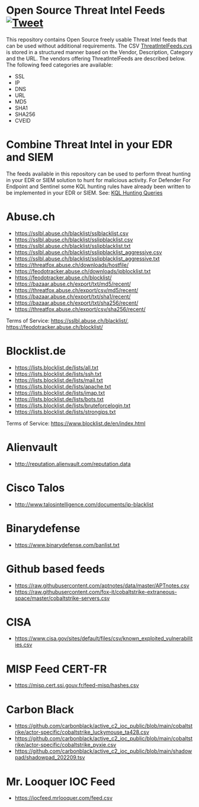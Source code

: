 # Open Source Threat Intel Feeds [![Tweet](https://img.shields.io/twitter/url/http/shields.io.svg?style=social)](https://twitter.com/intent/tweet?text=Open%20Source%20Threat%20Intel%20Feeds%20Listed!%20Compatible%20with%20EDR%20and%20SIEM%20Solutions!&url=https://github.com/Bert-JanP/Hunting-Queries-Detection-Rules)
This repository contains Open Source freely usable Threat Intel feeds that can be used without additional requirements. The CSV [ThreatIntelFeeds.cvs](./ThreatIntelFeeds.csv) is stored in a structured manner based on the Vendor, Description, Category and the URL. The vendors offering ThreatIntelFeeds are described below. 
The following feed categories are available:
- SSL
- IP
- DNS
- URL
- MD5
- SHA1
- SHA256
- CVEID

# Combine Threat Intel in your EDR and SIEM
The feeds available in this repository can be used to perform threat hunting in your EDR or SIEM solution to hunt for malicious activity. For Defender For Endpoint and Sentinel some KQL hunting rules have already been written to be implemented in your EDR or SIEM. See: [KQL Hunting Queries](https://github.com/Bert-JanP/Hunting-Queries-Detection-Rules/tree/main/Threat%20Hunting)

# Abuse.ch
- https://sslbl.abuse.ch/blacklist/sslblacklist.csv
- https://sslbl.abuse.ch/blacklist/sslipblacklist.csv
- https://sslbl.abuse.ch/blacklist/sslipblacklist.txt
- https://sslbl.abuse.ch/blacklist/sslipblacklist_aggressive.csv
- https://sslbl.abuse.ch/blacklist/sslipblacklist_aggressive.txt
- https://threatfox.abuse.ch/downloads/hostfile/
- https://feodotracker.abuse.ch/downloads/ipblocklist.txt
- https://feodotracker.abuse.ch/blocklist/
- https://bazaar.abuse.ch/export/txt/md5/recent/
- https://threatfox.abuse.ch/export/csv/md5/recent/
- https://bazaar.abuse.ch/export/txt/sha1/recent/
- https://bazaar.abuse.ch/export/txt/sha256/recent/
- https://threatfox.abuse.ch/export/csv/sha256/recent/

Terms of Service: https://sslbl.abuse.ch/blacklist/, https://feodotracker.abuse.ch/blocklist/

# Blocklist.de
- https://lists.blocklist.de/lists/all.txt
- https://lists.blocklist.de/lists/ssh.txt
- https://lists.blocklist.de/lists/mail.txt
- https://lists.blocklist.de/lists/apache.txt
- https://lists.blocklist.de/lists/imap.txt
- https://lists.blocklist.de/lists/bots.txt
- https://lists.blocklist.de/lists/bruteforcelogin.txt
- https://lists.blocklist.de/lists/strongips.txt

Terms of Service: https://www.blocklist.de/en/index.html

# Alienvault
- http://reputation.alienvault.com/reputation.data

# Cisco Talos
- http://www.talosintelligence.com/documents/ip-blacklist

# Binarydefense
- https://www.binarydefense.com/banlist.txt

# Github based feeds
- https://raw.githubusercontent.com/aptnotes/data/master/APTnotes.csv
- https://raw.githubusercontent.com/fox-it/cobaltstrike-extraneous-space/master/cobaltstrike-servers.csv

# CISA
- https://www.cisa.gov/sites/default/files/csv/known_exploited_vulnerabilities.csv

# MISP Feed CERT-FR
- https://misp.cert.ssi.gouv.fr/feed-misp/hashes.csv

# Carbon Black
- https://github.com/carbonblack/active_c2_ioc_public/blob/main/cobaltstrike/actor-specific/cobaltstrike_luckymouse_ta428.csv
- https://github.com/carbonblack/active_c2_ioc_public/blob/main/cobaltstrike/actor-specific/cobaltstrike_pyxie.csv
- https://github.com/carbonblack/active_c2_ioc_public/blob/main/shadowpad/shadowpad_202209.tsv

# Mr. Looquer IOC Feed
- https://iocfeed.mrlooquer.com/feed.csv
